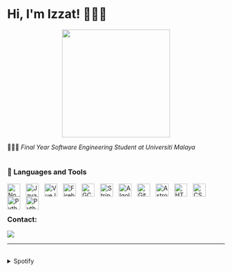# Hi, I'm Izzat! 🧑🏻‍💻

<div style="text-align: center;">
  <img src="https://i.pinimg.com/originals/8b/35/fe/8b35fef55fba1a201c9c7a11d3ec3d64.gif" width="250">
</div>



🧑🏻‍🎓 <i>Final Year Software Engineering Student at Universiti Malaya</i>

#

### 🧰 Languages and Tools

<img align="left" alt="NodeJS" width="30px" style="padding-right:10px;" src="https://cdn.jsdelivr.net/gh/devicons/devicon/icons/nodejs/nodejs-plain-wordmark.svg"/>
<img align="left" alt="Javascript" width="30px" style="padding-right:10px;" src="https://cdn.jsdelivr.net/gh/devicons/devicon/icons/javascript/javascript-original.svg"/>
<img align="left" alt="VueJS" width="30px" style="padding-right:10px;" src="https://cdn.jsdelivr.net/gh/devicons/devicon/icons/vuejs/vuejs-original.svg"/>
<img align="left" alt="Firebase" width="30px" style="padding-right:10px;" src="https://cdn.jsdelivr.net/gh/devicons/devicon/icons/firebase/firebase-plain.svg"/>
<img align="left" alt="GCP" width="30px" style="padding-right:10px;" src="https://user-images.githubusercontent.com/25181517/183911547-990692bc-8411-4878-99a0-43506cdb69cf.png"/>
<img align="left" alt="Stripe" width="30px" style="padding-right:10px;" src="https://cdn-icons-png.flaticon.com/512/5968/5968382.png"/>
<img align="left" alt="Algolia" width="30px" style="padding-right:10px;" src="https://cdn-icons-png.flaticon.com/512/5969/5969003.png"/>
<img align="left" alt="Git" width="30px" style="padding-right:10px;" src="https://cdn.jsdelivr.net/gh/devicons/devicon/icons/git/git-original.svg"/>
<picture>
  <source media="(prefers-color-scheme: dark)" srcset="https://astro.build/assets/press/logomark-dark.png">
  <source media="(prefers-color-scheme: light)" srcset="https://astro.build/assets/press/logomark-light.svg">
  <img align="left" alt="Astro" width="30px" style="padding-right:10px;" src="https://astro.build/assets/press/logomark-dark.png"/>
</picture>
<img align="left" alt="HTML" width="30px" style="padding-right:10px;" src="https://cdn.jsdelivr.net/gh/devicons/devicon/icons/html5/html5-plain.svg"/>
<img align="left" alt="CSS" width="30px" style="padding-right:10px;" src="https://cdn.jsdelivr.net/gh/devicons/devicon/icons/css3/css3-plain.svg"/>
<img align="left" alt="Python" width="30px" style="padding-right:10px;" src="https://cdn.jsdelivr.net/gh/devicons/devicon/icons/python/python-original-wordmark.svg"/>
<img align="left" alt="Python" width="30px" style="padding-right:10px;" src="https://cdn.jsdelivr.net/gh/devicons/devicon/icons/java/java-original.svg"/>
<br>
<br>

#

### Contact:
<a href="mailto:izzathaikalzainal@gmail.com"><img src="https://img.shields.io/badge/Gmail-D14836?style=for-the-badge&logo=gmail&logoColor=white"></a>

---
<br>

<details><summary>Spotify</summary>
This section updates <em>automatically</em> (If there is any changes).<br>
Since I like listening to music, it might be interesting to share my top tracks with 3 different timeframes.

<table>
<tr><th style="text-align:center">~ 4 Weeks</th><th style="text-align:center">~ 6 Months</th><th style="text-align:center">~ Several Years</th></tr>
<tr><td>

|No.|      Song       |
|:-:|:---------------:|
| 1 | <p align="center"><img id="shortImg_1" src="https://i.scdn.co/image/ab67616d0000485118d0ed4f969b376893f9a38f" width="64" height="64"><br/><b id="shortTitle_1">Boy With Luv (feat. Halsey)</b><br/><i id="shortArtist_1">BTS</i></p> |
| 2 | <p align="center"><img id="shortImg_2" src="https://i.scdn.co/image/ab67616d00004851deec12a28d1e336c5052e9aa" width="64" height="64"><br/><b id="shortTitle_2">Break Free</b><br/><i id="shortArtist_2">Ariana Grande</i></p> |
| 3 | <p align="center"><img id="shortImg_3" src="https://i.scdn.co/image/ab67616d00004851fc36b265066a58e205ecbd5c" width="64" height="64"><br/><b id="shortTitle_3">Cheap Thrills (feat. Sean Paul)</b><br/><i id="shortArtist_3">Sia</i></p> |
| 4 | <p align="center"><img id="shortImg_4" src="https://i.scdn.co/image/ab67616d000048518ac5768205ad97df3f4f4c0e" width="64" height="64"><br/><b id="shortTitle_4">Somebody That I Used To Know</b><br/><i id="shortArtist_4">Gotye</i></p> |
| 5 | <p align="center"><img id="shortImg_5" src="https://i.scdn.co/image/ab67616d00004851f6b55ca93bd33211227b502b" width="64" height="64"><br/><b id="shortTitle_5">The Lazy Song</b><br/><i id="shortArtist_5">Bruno Mars</i></p> |

</td><td>

|No.|      Song       |
|:-:|:---------------:|
| 1 | <p align="center"><img id="mediumImg_1" src="https://i.scdn.co/image/ab67616d0000485181d97a31253b898bc4149195" width="64" height="64"><br/><b id="mediumTitle_1">Run For Roses</b><br/><i id="mediumArtist_1">NMIXX</i></p> |
| 2 | <p align="center"><img id="mediumImg_2" src="https://i.scdn.co/image/ab67616d0000485181d97a31253b898bc4149195" width="64" height="64"><br/><b id="mediumTitle_2">DASH</b><br/><i id="mediumArtist_2">NMIXX</i></p> |
| 3 | <p align="center"><img id="mediumImg_3" src="https://i.scdn.co/image/ab67616d000048514b32002f8a5e4ee2a5db5ace" width="64" height="64"><br/><b id="mediumTitle_3">Love Me Like This</b><br/><i id="mediumArtist_3">NMIXX</i></p> |
| 4 | <p align="center"><img id="mediumImg_4" src="https://i.scdn.co/image/ab67616d00004851232711f7d66a1e19e89e28c5" width="64" height="64"><br/><b id="mediumTitle_4">24K Magic</b><br/><i id="mediumArtist_4">Bruno Mars</i></p> |
| 5 | <p align="center"><img id="mediumImg_5" src="https://i.scdn.co/image/ab67616d00004851eb1b1bb1651e8cca563f3967" width="64" height="64"><br/><b id="mediumTitle_5">DICE</b><br/><i id="mediumArtist_5">NMIXX</i></p> |

</td><td>

|No.|      Song       |
|:-:|:---------------:|
| 1 | <p align="center"><img id="longImg_1" src="https://i.scdn.co/image/ab67616d0000485181d97a31253b898bc4149195" width="64" height="64"><br/><b id="longTitle_1">Run For Roses</b><br/><i id="longArtist_1">NMIXX</i></p> |
| 2 | <p align="center"><img id="longImg_2" src="https://i.scdn.co/image/ab67616d000048510744690248ef3ba7b776ea7b" width="64" height="64"><br/><b id="longTitle_2">ETA</b><br/><i id="longArtist_2">NewJeans</i></p> |
| 3 | <p align="center"><img id="longImg_3" src="https://i.scdn.co/image/ab67616d0000485178ef8fa2f28ad2ba65baed5f" width="64" height="64"><br/><b id="longTitle_3">SUNYI</b><br/><i id="longArtist_3">Joe Flizzow</i></p> |
| 4 | <p align="center"><img id="longImg_4" src="https://i.scdn.co/image/ab67616d000048516adf6b9ff59d4b0a568a3896" width="64" height="64"><br/><b id="longTitle_4">Fast Forward</b><br/><i id="longArtist_4">JEON SOMI</i></p> | 
| 5 | <p align="center"><img id="longImg_5" src="https://i.scdn.co/image/ab67616d000048517bc2c6af7c58992239920313" width="64" height="64"><br/><b id="longTitle_5">BIBI Vengeance</b><br/><i id="longArtist_5">BIBI</i></p> |
</td></tr> </table>

</details>
